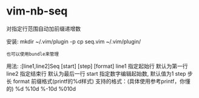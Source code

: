 # vim-nb-seq

对指定行范围自动加前缀递增数

安装:
    mkdir ~/.vim/plugin -p
    cp seq.vim ~/.vim/plugin/

    也可以使用bundle来管理

用法:
    :[line1,line2]Seq [start] [step] [format]
        line1  指定起始行 默认为第一行
        line2  指定结束行 默认为最后一行
        start  指定数字编辑起始数, 默认值为1
        step   步长
        format 前缀格式(printf的%d样式)
            支持的格式：(具体使用参考printf，你懂的)
                %d %10d %-10d %010d

